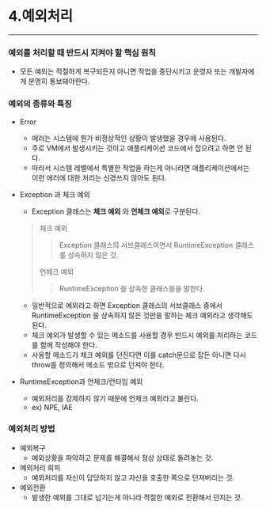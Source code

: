 # 4.예외처리

***

### 예외를 처리할 때 반드시 지켜야 할 핵심 원칙
- 모든 예외는 적절하게 복구되든지 아니면 작업을 중단시키고 운영자 또는 개발자에게 분명히 통보돼야한다.


### 예외의 종류와 특징
- Error
    - 에러는 시스템에 뭔가 비정상적인 상황이 발생했을 경우에 사용된다.
    - 주로 VM에서 발생시키는 것이고 애플리케이션 코드에서 잡으려고 하면 안 된다.
    - 따라서 시스템 레벨에서 특별한 작업을 하는게 아니라면 애플리케이션에서는 이런 에러에 대한 처리는 신경쓰지 않아도 된다.
- Exception 과 체크 예외
    - Exception 클래스는 **체크 예외** 와 **언체크 예외**로 구분된다.
  >체크 예외
  > > Exception 클래스의 서브클래스이면서 RuntimeException 클래스를 상속하지 않은 것.
  >
  > 언체크 예외
  > > RuntimeException 을 상속한 클래스들을 말한다.
    - 일반적으로 예외라고 하면 Exception 클래스의 서브클래스 중에서 RuntimeException 을 상속하지 않은 것만을 말하는 체크 예외라고 생각해도 된다.
    - 체크 예외가 발생할 수 있는 메소드를 사용할 경우 반드시 예외를 처리하는 코드를 함께 작성해야 한다.
    - 사용할 메소드가 체크 예외를 던진다면 이를 catch문으로 잡든 아니면 다시 throw를 정의해서 메소드 밖으로 던져야 한다.

- RuntimeException과 언체크/런타임 예외
    - 예외처리를 강제하지 않기 때문에 언체크 예외라고 불린다.
    - ex) NPE, IAE



### 예외처리 방법

- 예외복구
    - 예외상황을 파악하고 문제를 해결해서 정상 상태로 돌려놓는 것.
- 예외처리 회피
    - 예외처리를 자신이 담당하지 않고 자신을 호출한 쪽으로 던져버리는 것.
- 예외전환
    - 발생한 예외를 그대로 넘기는게 아니라 적절한 예외로 전환해서 던지는 것.


